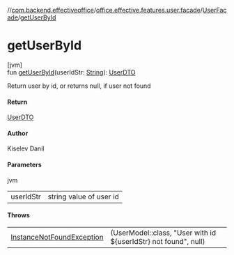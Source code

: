 //[com.backend.effectiveoffice](../../../index.md)/[office.effective.features.user.facade](../index.md)/[UserFacade](index.md)/[getUserById](get-user-by-id.md)

# getUserById

[jvm]\
fun [getUserById](get-user-by-id.md)(userIdStr: [String](https://kotlinlang.org/api/latest/jvm/stdlib/kotlin/-string/index.html)): [UserDTO](../../office.effective.dto/-user-d-t-o/index.md)

Return user by id, or returns null, if user not found

#### Return

[UserDTO](../../office.effective.dto/-user-d-t-o/index.md)

#### Author

Kiselev Danil

#### Parameters

jvm

| | |
|---|---|
| userIdStr | string value of user id |

#### Throws

| | |
|---|---|
| [InstanceNotFoundException](../../office.effective.common.exception/-instance-not-found-exception/index.md) | (UserModel::class, &quot;User with id ${userIdStr} not found&quot;, null) |

